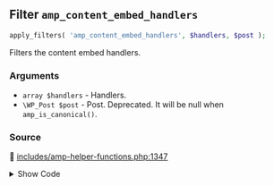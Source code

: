 ## Filter `amp_content_embed_handlers`

```php
apply_filters( 'amp_content_embed_handlers', $handlers, $post );
```

Filters the content embed handlers.

### Arguments

* `array $handlers` - Handlers.
* `\WP_Post $post` - Post. Deprecated. It will be null when `amp_is_canonical()`.

### Source

:link: [includes/amp-helper-functions.php:1347](/includes/amp-helper-functions.php#L1347-L1373)

<details>
<summary>Show Code</summary>

```php
return apply_filters(
	'amp_content_embed_handlers',
	[
		AMP_Core_Block_Handler::class         => [],
		AMP_Twitter_Embed_Handler::class      => [],
		AMP_YouTube_Embed_Handler::class      => [],
		AMP_Crowdsignal_Embed_Handler::class  => [],
		AMP_DailyMotion_Embed_Handler::class  => [],
		AMP_Vimeo_Embed_Handler::class        => [],
		AMP_SoundCloud_Embed_Handler::class   => [],
		AMP_Instagram_Embed_Handler::class    => [],
		AMP_Issuu_Embed_Handler::class        => [],
		AMP_Meetup_Embed_Handler::class       => [],
		AMP_Facebook_Embed_Handler::class     => [],
		AMP_Pinterest_Embed_Handler::class    => [],
		AMP_Playlist_Embed_Handler::class     => [],
		AMP_Reddit_Embed_Handler::class       => [],
		AMP_TikTok_Embed_Handler::class       => [],
		AMP_Tumblr_Embed_Handler::class       => [],
		AMP_Gallery_Embed_Handler::class      => [],
		AMP_Gfycat_Embed_Handler::class       => [],
		AMP_Imgur_Embed_Handler::class        => [],
		AMP_Scribd_Embed_Handler::class       => [],
		AMP_WordPress_TV_Embed_Handler::class => [],
	],
	$post
);
```

</details>
